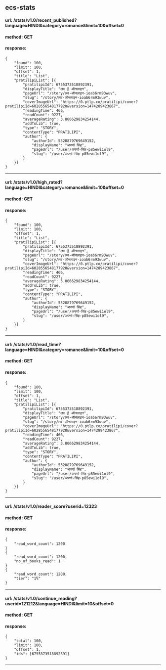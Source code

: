 ## ecs-stats
#### url: /stats/v1.0/recent_published?language=HINDI&category=romance&limit=10&offset=0
#### method: GET 
#### response: 
```
{
    "found": 100,
    "limit": 100,
    "offset": 1,
    "title": "List",
    "pratilipiList": [{
        "pratilipiId": 6755373518892391,
        "displayTitle": "लव @ ऑनलाइन",
        "pageUrl": "/story/लव-ऑनलाइन-ioab6rm93wuv",
        "slug": "/story/लव-ऑनलाइन-ioab6rm93wuv",
        "coverImageUrl": "https://0.ptlp.co/pratilipi/cover?pratilipiId=6028556548177920&version=1474289423867",
        "readingTime": 466,
        "readCount": 9227,
        "averageRating": 3.806629834254144,
        "addToLib": true,
        "type": "STORY",
        "contentType": "PRATILIPI",
        "author": {
            "authorId": 5320879769649152,
            "displayName": "अपर्णा सिंह",
            "pageUrl": "/user/अपर्णा-सिंह-p85ewi1ol9",
            "slug": "/user/अपर्णा-सिंह-p85ewi1ol9",
        }
    }]
}
```
---
#### url: /stats/v1.0/high_rated?language=HINDI&category=romance&limit=10&offset=0
#### method: GET 
#### response: 
```
{
    "found": 100,
    "limit": 100,
    "offset": 1,
    "title": "List",
    "pratilipiList": [{
        "pratilipiId": 6755373518892391,
        "displayTitle": "लव @ ऑनलाइन",
        "pageUrl": "/story/लव-ऑनलाइन-ioab6rm93wuv",
        "slug": "/story/लव-ऑनलाइन-ioab6rm93wuv",
        "coverImageUrl": "https://0.ptlp.co/pratilipi/cover?pratilipiId=6028556548177920&version=1474289423867",
        "readingTime": 466,
        "readCount": 9227,
        "averageRating": 3.806629834254144,
        "addToLib": true,
        "type": "STORY",
        "contentType": "PRATILIPI",
        "author": {
            "authorId": 5320879769649152,
            "displayName": "अपर्णा सिंह",
            "pageUrl": "/user/अपर्णा-सिंह-p85ewi1ol9",
            "slug": "/user/अपर्णा-सिंह-p85ewi1ol9",
        }
    }]
}
```
---
#### url: /stats/v1.0/read_time?language=HINDI&category=romance&limit=10&offset=0
#### method: GET 
#### response: 
```
{
    "found": 100,
    "limit": 100,
    "offset": 1,
    "title": "List",
    "pratilipiList": [{
        "pratilipiId": 6755373518892391,
        "displayTitle": "लव @ ऑनलाइन",
        "pageUrl": "/story/लव-ऑनलाइन-ioab6rm93wuv",
        "slug": "/story/लव-ऑनलाइन-ioab6rm93wuv",
        "coverImageUrl": "https://0.ptlp.co/pratilipi/cover?pratilipiId=6028556548177920&version=1474289423867",
        "readingTime": 466,
        "readCount": 9227,
        "averageRating": 3.806629834254144,
        "addToLib": true,
        "type": "STORY",
        "contentType": "PRATILIPI",
        "author": {
            "authorId": 5320879769649152,
            "displayName": "अपर्णा सिंह",
            "pageUrl": "/user/अपर्णा-सिंह-p85ewi1ol9",
            "slug": "/user/अपर्णा-सिंह-p85ewi1ol9",
        }
    }]
}
```
---
#### url: /stats/v1.0/reader_score?userid=12323
#### method: GET
#### response:
```
{
    "read_word_count": 1200
}
{
    "read_word_count": 1200,
    "no_of_books_read": 1
}
{
    "read_word_count": 1200,
    "tier": "1%"
}
```
---
#### url: /stats/v1.0/continue_reading?userid=121212&language=HINDI&limit=10&offset=0
#### method: GET
#### response:
```
{
    "total": 100,
    "limit": 100,
    "offset": 1,
    "ids": [6755373518892391]
}
```
---
